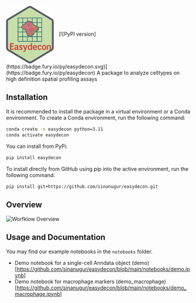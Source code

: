 <img src="easydecon_logo.jpg" alt="Logo" width=130 style="vertical-align: middle; margin-right: 10px;"/>  
[![PyPI version](https://badge.fury.io/py/easydecon.svg)](https://badge.fury.io/py/easydecon)  
A package to analyze celltypes on high definition spatial profiling assays

Installation
------------
It is recommended to install the package in a virtual environment or a Conda environment. To create a Conda environment, run the following command:

```bash
conda create -n easydecon python=3.11
conda activate easydecon
```

You can install from PyPi:

```bash
pip install easydecon
```

To install directly from GitHub using pip into the active environment, run the following command:

```bash
pip install git+https://github.com/sinanugur/easydecon.git
```

Overview
--------
<img src="easydecon-overview.png" alt="Worfklow Overview"/>

Usage and Documentation
-----------------------
You may find our example notebooks in the `notebooks` folder.

- Demo notebook for a single-cell Anndata object (demo)[https://github.com/sinanugur/easydecon/blob/main/notebooks/demo.ipynb]
- Demo notebook for macrophage markers (demo_macrophage)[https://github.com/sinanugur/easydecon/blob/main/notebooks/demo_macrophage.ipynb]
